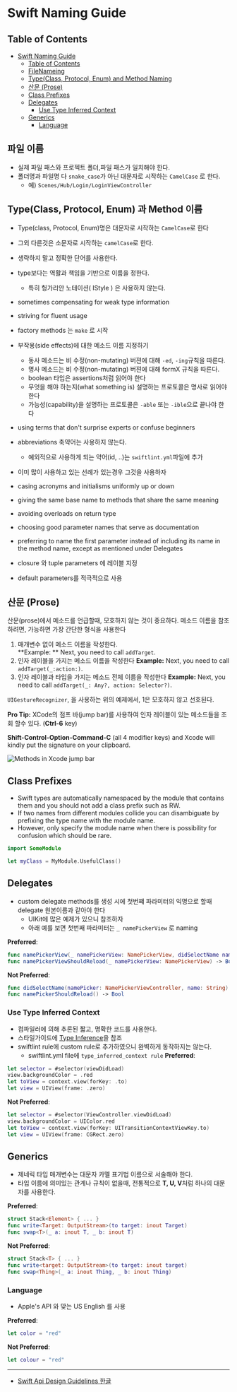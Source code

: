 # Swift Naming Guide

## Table of Contents
- [Swift Naming Guide](#swift-naming-guide)
  - [Table of Contents](#table-of-contents)
  - [FileNameing](#filenameing)
  - [Type(Class, Protocol, Enum) and Method Naming](#typeclass-protocol-enum-and-method-naming)
  - [산문 (Prose)](#%ec%82%b0%eb%ac%b8-prose)
  - [Class Prefixes](#class-prefixes)
  - [Delegates](#delegates)
    - [Use Type Inferred Context](#use-type-inferred-context)
  - [Generics](#generics)
    - [Language](#language)


## 파일 이름
- 실제 파일 패스와 프로젝트 폴더,파일 패스가 일치해야 한다. 
- 폴더명과 파일명 다 `snake_case`가 아닌 대문자로 시작하는 `CamelCase` 로 한다. 
  - 예) `Scenes/Hub/Login/LoginViewController` 

## Type(Class, Protocol, Enum) 과 Method 이름
- Type(class, Protocol, Enum)명은 대문자로 시작하는 `CamelCase`로 한다 
- 그외 다른것은 소문자로 시작하는 `camelCase`로 한다. 

- 생략하지 말고 정확한 단어를 사용한다. 
- type보다는 역활과 책임을 기반으로 이름을 정한다.
  - 특히 헝가리안 노테이션( IStyle ) 은 사용하지 않는다.
- sometimes compensating for weak type information
- striving for fluent usage
- factory methods 는 `make` 로 시작
- 부작용(side effects)에 대한 메소드 이름 지정하기
  - 동사 메소드는 비 수정(non-mutating) 버젼에 대해 `-ed`, `-ing`규칙을 따른다.
  - 명사 메소드는 비 수정(non-mutating) 버젼에 대해 formX 규칙을 따른다.
  - boolean 타입은 assertions처럼 읽어야 한다
  - 무엇을 해야 하는지(what something is) 설명하는 프로토콜은 명사로 읽어야 한다
  - 가능성(capability)을 설명하는 프로토콜은 `-able` 또는 `-ible`으로 끝나야 한다

- using terms that don't surprise experts or confuse beginners
- abbreviations 축약어는 사용하지 않는다. 
  - 예외적으로 사용하게 되는 약어(id, ..)는 `swiftlint.yml`파일에 추가
- 이미 많이 사용하고 있는 선례가 있는경우 그것을 사용하자
- casing acronyms and initialisms uniformly up or down
- giving the same base name to methods that share the same meaning
- avoiding overloads on return type
- choosing good parameter names that serve as documentation
- preferring to name the first parameter instead of including its name in the method name, except as mentioned under Delegates
- closure 와 tuple parameters 에 레이블 지정
- default parameters를 적극적으로 사용

## 산문 (Prose)

산문(prose)에서 메소드를 언급할때, 모호하지 않는 것이 중요하다. 메소드 이름을 참조하려면, 가능하면 가장 간단한 형식을 사용한다

1. 매개변수 없이 메소드 이름을 작성한다.  
**Example:
** Next, you need to call `addTarget`.
3. 인자 레이블을 가지는 메소드 이름을 작성한다  **Example:** Next, you need to call `addTarget(_:action:)`.
4. 인자 레이블과 타입을 가지는 메소드 전체 이름을 작성한다 **Example:** Next, you need to call `addTarget(_: Any?, action: Selector?)`.

`UIGestureRecognizer`, 을 사용하는 위의 예제에서, 1은 모호하지 않고 선호된다.

**Pro Tip:** XCode의 점프 바(jump bar)를 사용하여 인자 레이블이 있는 메소드들을 조회 할수 있다. (**Ctrl-6** key)

**Shift-Control-Option-Command-C** (all 4 modifier keys) and Xcode will kindly put the signature on your clipboard.

![Methods in Xcode jump bar](screens/xcode-jump-bar.png)


## Class Prefixes

- Swift types are automatically namespaced by the module that contains them and you should not add a class prefix such as RW. 
- If two names from different modules collide you can disambiguate by prefixing the type name with the module name. 
- However, only specify the module name when there is possibility for confusion which should be rare.

```swift
import SomeModule

let myClass = MyModule.UsefulClass()
```

## Delegates

- custom delegate methods를 생성 시에 첫번쨰 파라미터의 익명으로 할때 delegate 원본이름과 같아야 한다
  - UIKit에 많은 예제가 있으니 참조하자 
  - 아래 예를 보면 첫번째 파라미터는 `_ namePickerView` 로 naming

**Preferred**:
```swift
func namePickerView(_ namePickerView: NamePickerView, didSelectName name: String)
func namePickerViewShouldReload(_ namePickerView: NamePickerView) -> Bool
```

**Not Preferred**:
```swift
func didSelectName(namePicker: NamePickerViewController, name: String)
func namePickerShouldReload() -> Bool
```

### Use Type Inferred Context

- 컴파일러에 의해 추론된 짧고, 명확한 코드를 사용한다.
- 스타일가이드에 [Type Inference](https://github.com/balmbees/ios-best-practice/wiki/SwiftStyleGuide#type-inference)을 참조
- swiftlint rule에 custom rule로 추가하였으니 완벽하게 동작하지는 않는다. 
  - swiftlint.yml file에 `type_inferred_context rule`
**Preferred**:
```swift
let selector = #selector(viewDidLoad)
view.backgroundColor = .red
let toView = context.view(forKey: .to)
let view = UIView(frame: .zero)
```

**Not Preferred**:
```swift
let selector = #selector(ViewController.viewDidLoad)
view.backgroundColor = UIColor.red
let toView = context.view(forKey: UITransitionContextViewKey.to)
let view = UIView(frame: CGRect.zero)
```

## Generics 
- 제네릭 타입 매개변수는 대문자 카멜 표기법 이름으로 서술해야 한다. 
- 타입 이름에 의미있는 관계나 규칙이 없을때, 전통적으로 **T, U, V**처럼 하나의 대문자를 사용한다.


**Preferred**:
```swift
struct Stack<Element> { ... }
func write<Target: OutputStream>(to target: inout Target)
func swap<T>(_ a: inout T, _ b: inout T)
```

**Not Preferred**:
```swift
struct Stack<T> { ... }
func write<target: OutputStream>(to target: inout target)
func swap<Thing>(_ a: inout Thing, _ b: inout Thing)
```

### Language

 - Apple's API 와 맞는 US English 를 사용

**Preferred**:
```swift
let color = "red"
```

**Not Preferred**:
```swift
let colour = "red"
```

----
- [Swift Api Design Guidelines 한글](http://xho95.github.io/swift/language/grammar/revision/history/2020/10/08/API-Design-Guidelines.html)

